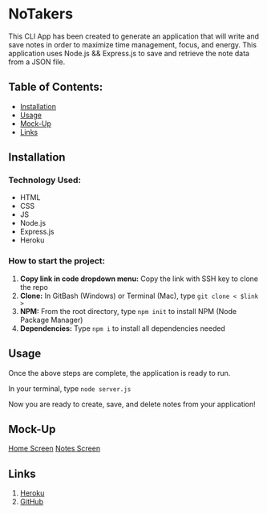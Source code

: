 # NoTakers
This CLI App has been created to generate an application that will write and save notes in order to maximize time management, focus, and energy. This application uses Node.js && Express.js to save and retrieve the note data from a JSON file. 


## Table of Contents:
* [Installation](#installation)
* [Usage](#usage)
* [Mock-Up](#mockup)
* [Links](#links)

## Installation

### Technology Used:  
* HTML
* CSS
* JS
* Node.js
* Express.js
* Heroku

### How to start the project:  
1. **Copy link in code dropdown menu:** Copy the link with SSH key to clone the repo
1. **Clone:** In GitBash (Windows) or Terminal (Mac), type `git clone < $link >`
1. **NPM:** From the root directory, type `npm init` to install NPM (Node Package Manager)
1. **Dependencies:** Type `npm i` to install all dependencies needed

## Usage
Once the above steps are complete, the application is ready to run.

In your terminal, type `node server.js`

Now you are ready to create, save, and delete notes from your application!

## Mock-Up
[Home Screen](./public/assets/notakerhome.png)
[Notes Screen](./public/assets/notakernote.png)

## Links
1. [Heroku](https://damp-badlands-70707.herokuapp.com/)
1. [GitHub](https://ashleybostrom.github.io/notakers/)
